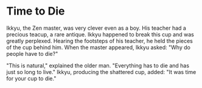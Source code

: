# Time to Die

Ikkyu, the Zen master, was very clever even as a boy. His teacher had a precious teacup, a rare antique. Ikkyu happened to break this cup and was greatly perplexed. Hearing the footsteps of his teacher, he held the pieces of the cup behind him. When the master appeared, Ikkyu asked: "Why do people have to die?"

"This is natural," explained the older man. "Everything has to die and has just so long to live." Ikkyu, producing the shattered cup, added: "It was time for your cup to die."
